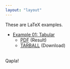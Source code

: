 ```yaml
---
layout: "layout"
---
```


These are LaTeX examples.

* [Example 01: Tabular](/LaTeX01/)
  * [PDF](LaTeX01/example01.pdf) (Result)
  * [TARBALL](tarballs/LaTeX01.tar.bz2) (Download)

<br>
Qapla!

